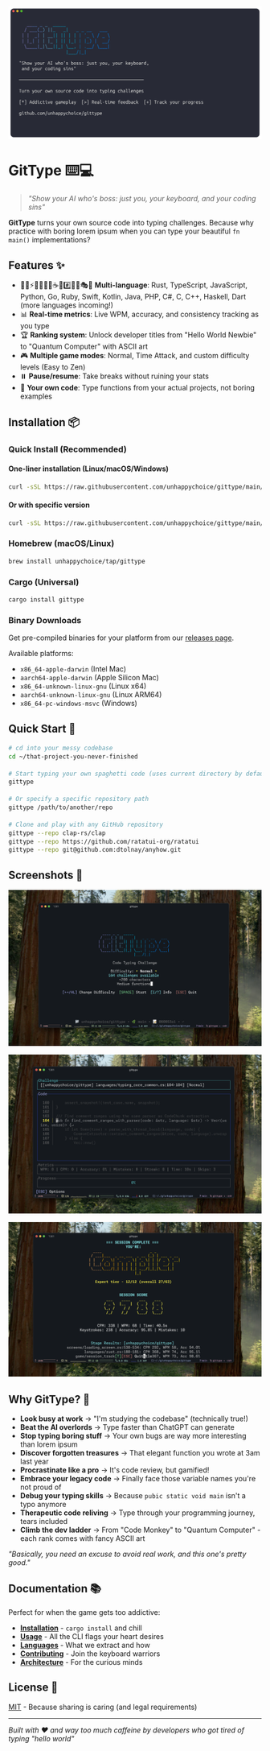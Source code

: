 ![GitType Banner](docs/images/gittype-banner.png)

# GitType ⌨️💻

> *"Show your AI who's boss: just you, your keyboard, and your coding sins"*

**GitType** turns your own source code into typing challenges. Because why practice with boring lorem ipsum when you can type your beautiful `fn main()` implementations?

## Features ✨

- 🦀🐍⚡🐹💎🍎🎯☕🐘#️⃣🔧➕🎭🎯 **Multi-language**: Rust, TypeScript, JavaScript, Python, Go, Ruby, Swift, Kotlin, Java, PHP, C#, C, C++, Haskell, Dart (more languages incoming!)  
- 📊 **Real-time metrics**: Live WPM, accuracy, and consistency tracking as you type
- 🏆 **Ranking system**: Unlock developer titles from "Hello World Newbie" to "Quantum Computer" with ASCII art
- 🎮 **Multiple game modes**: Normal, Time Attack, and custom difficulty levels (Easy to Zen)
- ⏸️ **Pause/resume**: Take breaks without ruining your stats
- 🎯 **Your own code**: Type functions from your actual projects, not boring examples

## Installation 📦

### Quick Install (Recommended)
#### One-liner installation (Linux/macOS/Windows)
```bash
curl -sSL https://raw.githubusercontent.com/unhappychoice/gittype/main/install.sh | bash
```

#### Or with specific version
```bash
curl -sSL https://raw.githubusercontent.com/unhappychoice/gittype/main/install.sh | bash -s -- --version v0.5.0
```

### Homebrew (macOS/Linux)
```bash
brew install unhappychoice/tap/gittype
```


### Cargo (Universal)
```bash
cargo install gittype
```

### Binary Downloads
Get pre-compiled binaries for your platform from our [releases page](https://github.com/unhappychoice/gittype/releases/latest).

Available platforms:
- `x86_64-apple-darwin` (Intel Mac)
- `aarch64-apple-darwin` (Apple Silicon Mac)
- `x86_64-unknown-linux-gnu` (Linux x64)
- `aarch64-unknown-linux-gnu` (Linux ARM64)
- `x86_64-pc-windows-msvc` (Windows)

## Quick Start 🚀

```bash
# cd into your messy codebase
cd ~/that-project-you-never-finished

# Start typing your own spaghetti code (uses current directory by default)
gittype

# Or specify a specific repository path
gittype /path/to/another/repo

# Clone and play with any GitHub repository
gittype --repo clap-rs/clap
gittype --repo https://github.com/ratatui-org/ratatui
gittype --repo git@github.com:dtolnay/anyhow.git
```

## Screenshots 📸

![GitType Title Screen](docs/images/title.png)

![GitType Gaming](docs/images/gaming.png)

![GitType Result](docs/images/result.png)

## Why GitType? 🤔

- **Look busy at work** → "I'm studying the codebase" (technically true!)
- **Beat the AI overlords** → Type faster than ChatGPT can generate
- **Stop typing boring stuff** → Your own bugs are way more interesting than lorem ipsum
- **Discover forgotten treasures** → That elegant function you wrote at 3am last year
- **Procrastinate like a pro** → It's code review, but gamified!
- **Embrace your legacy code** → Finally face those variable names you're not proud of
- **Debug your typing skills** → Because `pubic static void main` isn't a typo anymore
- **Therapeutic code reliving** → Type through your programming journey, tears included
- **Climb the dev ladder** → From "Code Monkey" to "Quantum Computer" - each rank comes with fancy ASCII art

*"Basically, you need an excuse to avoid real work, and this one's pretty good."*

## Documentation 📚

Perfect for when the game gets too addictive:

- **[Installation](docs/installation.md)** - `cargo install` and chill
- **[Usage](docs/usage.md)** - All the CLI flags your heart desires  
- **[Languages](docs/supported-languages.md)** - What we extract and how
- **[Contributing](docs/CONTRIBUTING.md)** - Join the keyboard warriors
- **[Architecture](docs/ARCHITECTURE.md)** - For the curious minds

## License 📄

[MIT](LICENSE) - Because sharing is caring (and legal requirements)

---

*Built with ❤️ and way too much caffeine by developers who got tired of typing "hello world"*
